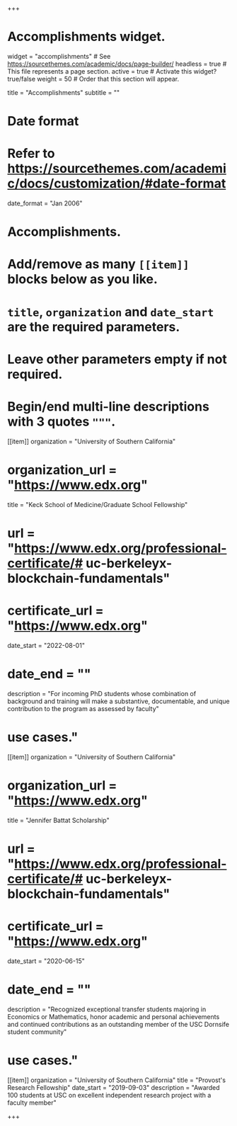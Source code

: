 +++
# Accomplishments widget.
widget = "accomplishments"  # See https://sourcethemes.com/academic/docs/page-builder/
headless = true  # This file represents a page section.
active = true  # Activate this widget? true/false
weight = 50  # Order that this section will appear.

title = "Accomplish&shy;ments"
subtitle = ""

# Date format
#   Refer to https://sourcethemes.com/academic/docs/customization/#date-format
date_format = "Jan 2006"

# Accomplishments.
#   Add/remove as many `[[item]]` blocks below as you like.
#   `title`, `organization` and `date_start` are the required parameters.
#   Leave other parameters empty if not required.
#   Begin/end multi-line descriptions with 3 quotes `"""`.


[[item]]
  organization = "University of Southern California"
  # organization_url = "https://www.edx.org"
  title = "Keck School of Medicine/Graduate School Fellowship"
  # url = "https://www.edx.org/professional-certificate/# uc-berkeleyx-blockchain-fundamentals"
  # certificate_url = "https://www.edx.org"
  date_start = "2022-08-01"
  # date_end = ""
  description = "For incoming PhD students whose combination of background and training will make a substantive, documentable, and unique contribution to the program as assessed by faculty"
  # use cases."

[[item]]
  organization = "University of Southern California"
  # organization_url = "https://www.edx.org"
  title = "Jennifer Battat Scholarship"
  # url = "https://www.edx.org/professional-certificate/# uc-berkeleyx-blockchain-fundamentals"
  # certificate_url = "https://www.edx.org"
  date_start = "2020-06-15"
  # date_end = ""
  description = "Recognized exceptional transfer students majoring in Economics or Mathematics, honor academic and personal achievements and continued contributions as an outstanding member of the USC Dornsife student community"
  # use cases."
  
[[item]]
  organization = "University of Southern California"
  title = "Provost's Research Fellowship"
  date_start = "2019-09-03"
  description = "Awarded 100 students at USC on excellent independent research project with a faculty member"

+++
